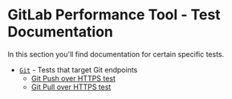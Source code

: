 # GitLab Performance Tool - Test Documentation

In this section you'll find documentation for certain specific tests.

* [`Git`](../../k6/tests/git) - Tests that target Git endpoints
  * [Git Push over HTTPS test](git_push.md)
  * [Git Pull over HTTPS test](git_pull.md)
